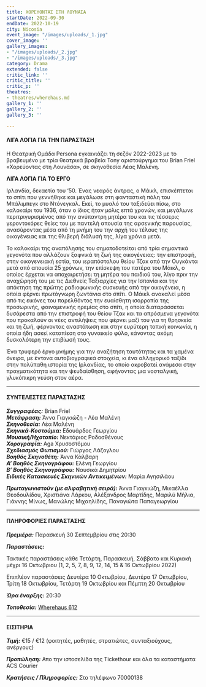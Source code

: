 ```yaml
---
title: ΧΟΡΕΥΟΝΤΑΣ ΣΤΗ ΛΟΥΝΑΣΑ
startDate: 2022-09-30
endDate: 2022-10-19
city: Nicosia
event_image: "/images/uploads/_1.jpg"
cover_image: ''
gallery_images:
- "/images/uploads/_2.jpg"
- "/images/uploads/_3.jpg"
category: Drama
extended: false
critic_link: ''
critic_title: ''
critic_p: ''
theatres:
- theatres/wherehaus.md
gallery_1: ''
gallery_2: ''
gallery_3: ''

---
```

#### ΛΙΓΑ ΛΟΓΙΑ ΓΙΑ ΤΗΝ ΠΑΡΑΣΤΑΣΗ

Η Θεατρική Ομάδα Persona εγκαινιάζει τη σεζόν 2022-2023 με το βραβευμένο με τρία θεατρικά βραβεία Tony αριστούργημα του Brian Friel «Χορεύοντας στη Λουνάσα», σε σκηνοθεσία Λέας Μαλένη.

**ΛΙΓΑ ΛΟΓΙΑ ΓΙΑ ΤΟ ΕΡΓΟ**

Ιρλανδία, δεκαετία του ‘50. Ένας νεαρός άντρας, ο Μάικλ, επισκέπτεται το σπίτι που γεννήθηκε και μεγάλωσε στη φανταστική πόλη του Μπάλιμπεγκ στο Ντόνεγκαλ. Εκεί, το μυαλό του ταξιδεύει πίσω, στο καλοκαίρι του 1936, όταν ο ίδιος ήταν μόλις επτά χρονών, και μεγάλωνε περιτριγυρισμένος από την ανύπαντρη μητέρα του και τις τέσσερις γεροντοκόρες θείες του με παντελή απουσία της αρσενικής παρουσίας, ανασύροντας μέσα από τη μνήμη του την αρχή του τέλους της οικογένειας και της θλιβερή διάλυσή της, λίγα χρόνια μετά.

Το καλοκαίρι της αναπόλησής του σηματοδοτείται από τρία σημαντικά γεγονότα που αλλάζουν ξαφνικά τη ζωή της οικογένειας: την επιστροφή, στην οικογενειακή εστία, του ιεραπόστολου θείου Τζακ από την Ουγκάντα μετά από απουσία 25 χρόνων, την επίσκεψη του πατέρα του Μάικλ, ο οποίος έρχεται να αποχαιρετήσει τη μητέρα του παιδιού του, λίγο πριν την αναχώρησή του με τις Διεθνείς Ταξιαρχίες για την Ισπανία και την απόκτηση της πρώτης ραδιοφωνικής συσκευής από την οικογένεια, η οποία φέρνει πρωτόγνωρη ζωντάνια στο σπίτι.  Ο Μάικλ ανακαλεί μέσα από τις εικόνες του παρελθόντος την ευαίσθητη ισορροπία της προσωρινής, φαινομενικής ηρεμίας στο σπίτι, η οποία διαταράσσεται δυσάρεστα από την επιστροφή του θείου Τζακ και τα απρόσμενα γεγονότα που προκαλούν οι νέες αντιλήψεις που φέρνει μαζί του για τη θρησκεία και τη ζωή, φέρνοντας αναστάτωση και στην ευρύτερη τοπική κοινωνία, η οποία ήδη ασκεί καταπίεση στο γυναικείο φύλο, κάνοντας ακόμη δυσκολότερη την επιβίωσή τους.

Ένα τρυφερό έργο μνήμης για την αναζήτηση ταυτότητας και τα χαμένα όνειρα, με έντονα αυτοβιογραφικά στοιχεία, κι ένα αλληγορικό ταξίδι στην πολύπαθη ιστορία της Ιρλανδίας, το οποίο ακροβατεί ανάμεσα στην πραγματικότητα και την ψευδαίσθηση, αφήνοντας μια νοσταλγική, γλυκόπικρη γεύση στον αέρα.

***

#### ΣΥΝΤΕΛΕΣΤΕΣ ΠΑΡΑΣΤΑΣΗΣ

**_Συγγραφέας:_** Brian Friel  
**_Μετάφραση:_** Άννα Γιαγκιώζη - Λέα Μαλένη  
**_Σκηνοθεσία:_** Λέα Μαλένη  
**_Σκηνικά-Κοστούμια:_** Εδουάρδος Γεωργίου  
**_Μουσική/Ηχοτοπίο:_** Νεκτάριος Ροδοσθένους  
**_Χορογραφία:_** Aga Χρυσοστόμου  
**_Σχεδιασμός Φωτισμού:_** Γιώργος Λάζογλου  
**_Βοηθός Σκηνοθέτη:_** Άννα Κάλβαρη  
**_Α’ Βοηθός Σκηνογράφου:_** Ελένη Γεωργίου  
**_Β’ Βοηθός Σκηνογράφου:_** Ναυσικά Δημητρίου  
**_Ειδικές Κατασκευές Σκηνικών Αντικειμένων:_** Μαρία Αγησιλάου

**_Πρωταγωνιστούν (με αλφαβητική σειρά):_** Άννα Γιαγκιώζη, Μικαέλλα Θεοδουλίδου, Χριστιάνα Λάρκου, Αλέξανδρος Μαρτίδης, Μαριλύ Μήλια, Γιάννης Μίνως, Μανώλης Μιχαηλίδης, Παναγιώτα Παπαγεωργίου

***

#### ΠΛΗΡΟΦΟΡΙΕΣ ΠΑΡΑΣΤΑΣΗΣ

**_Πρεμιέρα:_** Παρασκευή 30 Σεπτεμβρίου στις 20:30

**_Παραστάσεις:_**

Τακτικές παραστάσεις κάθε Τετάρτη, Παρασκευή, Σάββατο και Κυριακή μέχρι 16 Οκτωβριου (1, 2, 5, 7, 8, 9, 12, 14, 15 & 16 Οκτωβρίου 2022)

Επιπλέον παραστάσεις Δευτέρα 10 Οκτωβρίου, Δευτέρα 17 Οκτωβρίου, Τρίτη 18 Οκτωβρίου, Τετάρτη 19 Οκτωβρίου και Πέμπτη 20 Οκτωβρίου

**_Ώρα έναρξης:_** 20:30

**_Τοποθεσία:_** [Wherehaus 612](?#map)

***

#### ΕΙΣΙΤΗΡΙΑ

**_Τιμή:_** €15 / €12 (φοιτητές, μαθητές, στρατιώτες, συνταξιούχους, ανέργους)

**_Προπώληση:_** Απο την ιστοσελίδα της Tickethour και όλα τα καταστήματα ACS Courier

**_Κρατήσεις / Πληροφορίες:_** Στο τηλέφωνο 70000138